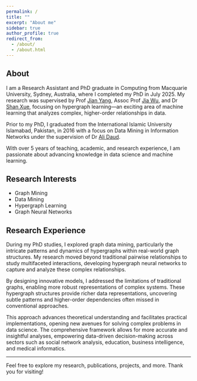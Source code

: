 ```yaml
---
permalink: /
title: ""
excerpt: "About me"
sidebar: true
author_profile: true
redirect_from: 
  - /about/
  - /about.html
---
```


## About
I am a Research Assistant and PhD graduate in Computing from Macquarie University, Sydney, Australia, where I completed my PhD in July 2025. My research was supervised by Prof [Jian Yang](https://researchers.mq.edu.au/en/persons/jian-yang), Assoc Prof [Jia Wu](https://web.science.mq.edu.au/~jiawu/), and Dr [Shan Xue](https://researchers.mq.edu.au/en/persons/emma-xue), focusing on hypergraph learning—an exciting area of machine learning that analyzes complex, higher-order relationships in data.

Prior to my PhD, I graduated from the International Islamic University Islamabad, Pakistan, in 2016 with a focus on Data Mining in Information Networks under the supervision of Dr [Ali Daud](https://ra.ac.ae/en/faculty/bio/prof-ali-daud).

With over 5 years of teaching, academic, and research experience, I am passionate about advancing knowledge in data science and machine learning.

## Research Interests

- Graph Mining
- Data Mining
- Hypergraph Learning
- Graph Neural Networks


## Research Experience
During my PhD studies, I explored graph data mining, particularly the intricate patterns and dynamics of hypergraphs within real-world graph structures. My research moved beyond traditional pairwise relationships to study multifaceted interactions, developing hypergraph neural networks to capture and analyze these complex relationships.

By designing innovative models, I addressed the limitations of traditional graphs, enabling more robust representations of complex systems. These hypergraph structures provide richer data representations, uncovering subtle patterns and higher-order dependencies often missed in conventional approaches.

This approach advances theoretical understanding and facilitates practical implementations, opening new avenues for solving complex problems in data science. The comprehensive framework allows for more accurate and insightful analyses, empowering data-driven decision-making across sectors such as social network analysis, education, business intelligence, and medical informatics.

---

Feel free to explore my research, publications, projects, and more. Thank you for visiting!
